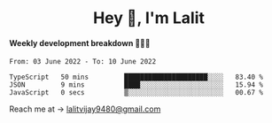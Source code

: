 <h1 align="center">Hey 👋, I'm Lalit</h1>

#### Weekly development breakdown 👨🏻‍💻
<!--START_SECTION:waka-->

```text
From: 03 June 2022 - To: 10 June 2022

TypeScript   50 mins         █████████████████████░░░░   83.40 %
JSON         9 mins          ████░░░░░░░░░░░░░░░░░░░░░   15.94 %
JavaScript   0 secs          ▒░░░░░░░░░░░░░░░░░░░░░░░░   00.67 %
```

<!--END_SECTION:waka-->

Reach me at → lalitvijay9480@gmail.com
